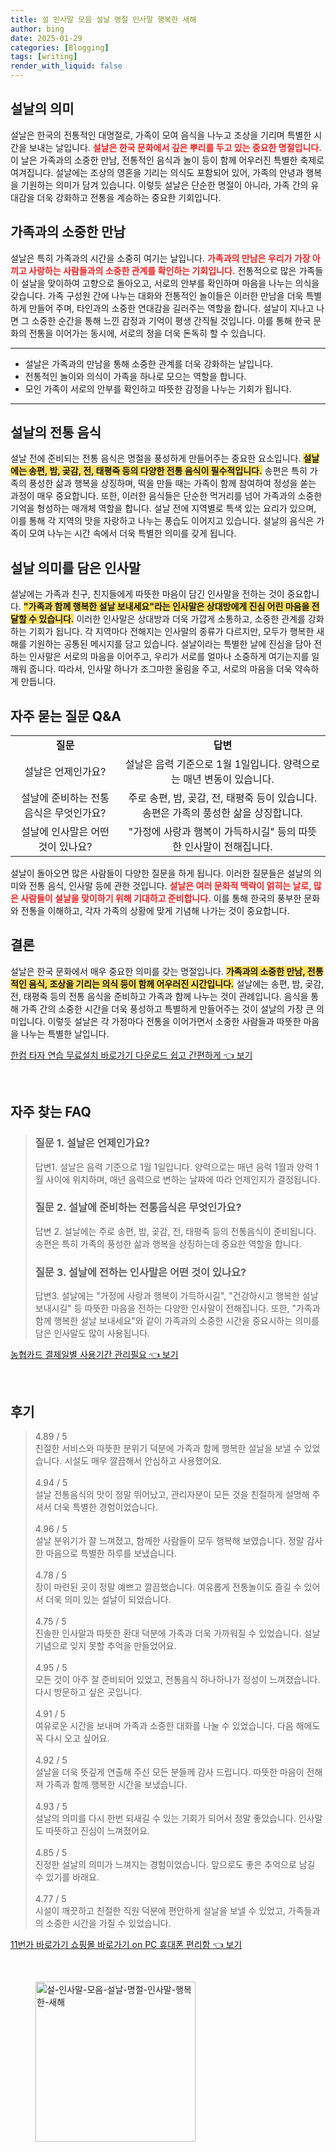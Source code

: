 ```yaml
---
title: 설 인사말 모음 설날 명절 인사말 행복한 새해
author: bing
date: 2025-01-29
categories: [Blogging]
tags: [writing]
render_with_liquid: false
---
```



<h2 id='설날의 의미'>설날의 의미</h2>

<p>설날은 한국의 전통적인 대명절로, 가족이 모여 음식을 나누고 조상을 기리며 특별한 시간을 보내는 날입니다. <b><span style="color: #ee2323;">설날은 한국 문화에서 깊은 뿌리를 두고 있는 중요한 명절입니다.</span></b> 이 날은 가족과의 소중한 만남, 전통적인 음식과 놀이 등이 함께 어우러진 특별한 축제로 여겨집니다. 설날에는 조상의 영혼을 기리는 의식도 포함되어 있어, 가족의 안녕과 행복을 기원하는 의미가 담겨 있습니다. 이렇듯 설날은 단순한 명절이 아니라, 가족 간의 유대감을 더욱 강화하고 전통을 계승하는 중요한 기회입니다.</p>

<h2 id='가족과의 소중한 만남'>가족과의 소중한 만남</h2>

<p>설날은 특히 가족과의 시간을 소중히 여기는 날입니다. <b><span style="color: #ee2323;">가족과의 만남은 우리가 가장 아끼고 사랑하는 사람들과의 소중한 관계를 확인하는 기회입니다.</span></b> 전통적으로 많은 가족들이 설날을 맞이하여 고향으로 돌아오고, 서로의 안부를 확인하며 마음을 나누는 의식을 갖습니다. 가족 구성원 간에 나누는 대화와 전통적인 놀이들은 이러한 만남을 더욱 특별하게 만들어 주며, 타인과의 소중한 연대감을 길러주는 역할을 합니다. 설날이 지나고 나면 그 소중한 순간을 통해 느낀 감정과 기억이 평생 간직될 것입니다. 이를 통해 한국 문화의 전통을 이어가는 동시에, 서로의 정을 더욱 돈독히 할 수 있습니다.</p>

<hr />

<ul>
    <li>설날은 가족과의 만남을 통해 소중한 관계를 더욱 강화하는 날입니다.</li>
    <li>전통적인 놀이와 의식이 가족을 하나로 모으는 역할을 합니다.</li>
    <li>모인 가족이 서로의 안부를 확인하고 따뜻한 감정을 나누는 기회가 됩니다.</li>
</ul>

<hr />

<h2 id='설날의 전통 음식'>설날의 전통 음식</h2>

<p>설날 전에 준비되는 전통 음식은 명절을 풍성하게 만들어주는 중요한 요소입니다. <b><span style="background-color: #ffe066;">설날에는 송편, 밤, 곶감, 전, 태평죽 등의 다양한 전통 음식이 필수적입니다.</span></b> 송편은 특히 가족의 풍성한 삶과 행복을 상징하며, 떡을 만들 때는 가족이 함께 참여하여 정성을 쏟는 과정이 매우 중요합니다. 또한, 이러한 음식들은 단순한 먹거리를 넘어 가족과의 소중한 기억을 형성하는 매개체 역할을 합니다. 설날 전에 지역별로 특색 있는 요리가 있으며, 이를 통해 각 지역의 맛을 자랑하고 나누는 풍습도 이어지고 있습니다. 설날의 음식은 가족이 모여 나누는 시간 속에서 더욱 특별한 의미를 갖게 됩니다.</p>

<h2 id='설날 의미를 담은 인사말'>설날 의미를 담은 인사말</h2>

<p>설날에는 가족과 친구, 친지들에게 따뜻한 마음이 담긴 인사말을 전하는 것이 중요합니다. <b><span style="background-color: #ffe066;">"가족과 함께 행복한 설날 보내세요"라는 인사말은 상대방에게 진심 어린 마음을 전달할 수 있습니다.</span></b> 이러한 인사말은 상대방과 더욱 가깝게 소통하고, 소중한 관계를 강화하는 기회가 됩니다. 각 지역마다 전해지는 인사말의 종류가 다르지만, 모두가 행복한 새해를 기원하는 공통된 메시지를 담고 있습니다. 설날이라는 특별한 날에 진심을 담아 전하는 인사말은 서로의 마음을 이어주고, 우리가 서로를 얼마나 소중하게 여기는지를 일깨워 줍니다. 따라서, 인사말 하나가 조그마한 울림을 주고, 서로의 마음을 더욱 약속하게 만듭니다.</p>

<h2 id='자주 묻는 질문 Q&A'>자주 묻는 질문 Q&A</h2>

<table>
    <tr>
        <td style="text-align: center; height: 17px;"><b>질문</b></td>
        <td style="text-align: center; height: 17px;"><b>답변</b></td>
    </tr>
    <tr>
        <td style="text-align: center; height: 17px;">설날은 언제인가요?</td>
        <td style="text-align: center; height: 17px;">설날은 음력 기준으로 1월 1일입니다. 양력으로는 매년 변동이 있습니다.</td>
    </tr>
    <tr>
        <td style="text-align: center; height: 17px;">설날에 준비하는 전통 음식은 무엇인가요?</td>
        <td style="text-align: center; height: 17px;">주로 송편, 밤, 곶감, 전, 태평죽 등이 있습니다. 송편은 가족의 풍성한 삶을 상징합니다.</td>
    </tr>
    <tr>
        <td style="text-align: center; height: 17px;">설날에 인사말은 어떤 것이 있나요?</td>
        <td style="text-align: center; height: 17px;">"가정에 사랑과 행복이 가득하시길" 등의 따뜻한 인사말이 전해집니다.</td>
    </tr>
</table>

<p>설날이 돌아오면 많은 사람들이 다양한 질문을 하게 됩니다. 이러한 질문들은 설날의 의미와 전통 음식, 인사말 등에 관한 것입니다. <b><span style="color: #ee2323;">설날은 여러 문화적 맥락이 얽히는 날로, 많은 사람들이 설날을 맞이하기 위해 기대하고 준비합니다.</span></b> 이를 통해 한국의 풍부한 문화와 전통을 이해하고, 각자 가족의 상황에 맞게 기념해 나가는 것이 중요합니다.</p>

<h2 id='결론'>결론</h2>

<p>설날은 한국 문화에서 매우 중요한 의미를 갖는 명절입니다. <b><span style="background-color: #ffe066;">가족과의 소중한 만남, 전통적인 음식, 조상을 기리는 의식 등이 함께 어우러진 시간입니다.</span></b> 설날에는 송편, 밤, 곶감, 전, 태평죽 등의 전통 음식을 준비하고 가족과 함께 나누는 것이 관례입니다. 음식을 통해 가족 간의 소중한 시간을 더욱 풍성하고 특별하게 만들어주는 것이 설날의 가장 큰 의미입니다. 이렇듯 설날은 각 가정마다 전통을 이어가면서 소중한 사람들과 따뜻한 마음을 나누는 특별한 날입니다.</p>


<p><a class="click-button" title="한컴 타자 연습 무료설치 바로가기 다운로드 쉽고 간편하게" href="https://afficreate.github.io/posts/%ED%95%9C%EC%BB%B4-%ED%83%80%EC%9E%90-%EC%97%B0%EC%8A%B5-%EB%AC%B4%EB%A3%8C%EC%84%A4%EC%B9%98-%EB%B0%94%EB%A1%9C%EA%B0%80%EA%B8%B0-%EB%8B%A4%EC%9A%B4%EB%A1%9C%EB%93%9C-%EC%89%BD%EA%B3%A0-%EA%B0%84%ED%8E%B8%ED%95%98%EA%B2%8C/" rel="dofollow">한컴 타자 연습 무료설치 바로가기 다운로드 쉽고 간편하게 👈 보기</a></p><br>
<h2 id='자주_찾는_FAQ'>자주 찾는 FAQ</h2>
<div itemscope="" itemtype="https://schema.org/FAQPage"> 
<blockquote> 
<div itemscope="" itemprop="mainEntity" itemtype="https://schema.org/Question"> 
<h3 itemprop="name">질문 1. 설날은 언제인가요? </h3> 
<div itemscope="" itemprop="acceptedAnswer" itemtype="https://schema.org/Answer"> 
<span itemprop="text"> 
<p>답변1. 설날은 음력 기준으로 1월 1일입니다. 양력으로는 매년 음력 1월과 양력 1월 사이에 위치하며, 매년 음력으로 변하는 날짜에 따라 언제인지가 결정됩니다.</p> 
</span> 
</div> 
</div> 

<div itemscope="" itemprop="mainEntity" itemtype="https://schema.org/Question"> 
<h3 itemprop="name">질문 2. 설날에 준비하는 전통음식은 무엇인가요? </h3> 
<div itemscope="" itemprop="acceptedAnswer" itemtype="https://schema.org/Answer"> 
<span itemprop="text"> 
<p>답변 2. 설날에는 주로 송편, 밤, 곶감, 전, 태평죽 등의 전통음식이 준비됩니다. 송편은 특히 가족의 풍성한 삶과 행복을 상징하는데 중요한 역할을 합니다.</p> 
</span> 
</div> 
</div> 

<div itemscope="" itemprop="mainEntity" itemtype="https://schema.org/Question"> 
<h3 itemprop="name">질문 3. 설날에 전하는 인사말은 어떤 것이 있나요? </h3> 
<div itemscope="" itemprop="acceptedAnswer" itemtype="https://schema.org/Answer"> 
<span itemprop="text"> 
<p>답변3. 설날에는 "가정에 사랑과 행복이 가득하시길", "건강하시고 행복한 설날 보내시길" 등 따뜻한 마음을 전하는 다양한 인사말이 전해집니다. 또한, "가족과 함께 행복한 설날 보내세요"와 같이 가족과의 소중한 시간을 중요시하는 의미를 담은 인사말도 많이 사용됩니다.</p> 
</span> 
</div> 
</div> 
</blockquote> 
</div>
<p><a class="click-button" title="농협카드 결제일별 사용기간 관리필요" href="https://afficreate.github.io/posts/%EB%86%8D%ED%98%91%EC%B9%B4%EB%93%9C-%EA%B2%B0%EC%A0%9C%EC%9D%BC%EB%B3%84-%EC%82%AC%EC%9A%A9%EA%B8%B0%EA%B0%84-%EA%B4%80%EB%A6%AC%ED%95%84%EC%9A%94/" rel="dofollow">농협카드 결제일별 사용기간 관리필요 👈 보기</a></p><br>
<h2 id='후기'>후기</h2>
<div itemscope itemtype="https://schema.org/Product">
  <blockquote>
  <div itemprop="review" itemscope itemtype="https://schema.org/Review">
      <div itemprop="reviewRating" itemscope itemtype="https://schema.org/Rating"> <span itemprop="ratingValue">4.89</span> / <span itemprop="bestRating">5</span> </div>
      <span itemprop="reviewBody">친절한 서비스와 따뜻한 분위기 덕분에 가족과 함께 행복한 설날을 보낼 수 있었습니다. 시설도 매우 깔끔해서 안심하고 사용했어요.</span>
  </div>
  <br>
  <div itemprop="review" itemscope itemtype="https://schema.org/Review">
      <div itemprop="reviewRating" itemscope itemtype="https://schema.org/Rating"> <span itemprop="ratingValue">4.94</span> / <span itemprop="bestRating">5</span> </div>
      <span itemprop="reviewBody">설날 전통음식의 맛이 정말 뛰어났고, 관리자분이 모든 것을 친절하게 설명해 주셔서 더욱 특별한 경험이었습니다.</span>
  </div>
  <br>
  <div itemprop="review" itemscope itemtype="https://schema.org/Review">
      <div itemprop="reviewRating" itemscope itemtype="https://schema.org/Rating"> <span itemprop="ratingValue">4.96</span> / <span itemprop="bestRating">5</span> </div>
      <span itemprop="reviewBody">설날 분위기가 잘 느껴졌고, 함께한 사람들이 모두 행복해 보였습니다. 정말 감사한 마음으로 특별한 하루를 보냈습니다.</span>
  </div>
  <br>
  <div itemprop="review" itemscope itemtype="https://schema.org/Review">
      <div itemprop="reviewRating" itemscope itemtype="https://schema.org/Rating"> <span itemprop="ratingValue">4.78</span> / <span itemprop="bestRating">5</span> </div>
      <span itemprop="reviewBody">장이 마련된 곳이 정말 예쁘고 깔끔했습니다. 여유롭게 전통놀이도 즐길 수 있어서 더욱 의미 있는 설날이 되었습니다.</span>
  </div>
  <br>
  <div itemprop="review" itemscope itemtype="https://schema.org/Review">
      <div itemprop="reviewRating" itemscope itemtype="https://schema.org/Rating"> <span itemprop="ratingValue">4.75</span> / <span itemprop="bestRating">5</span> </div>
      <span itemprop="reviewBody">진솔한 인사말과 따뜻한 환대 덕분에 가족과 더욱 가까워질 수 있었습니다. 설날 기념으로 잊지 못할 추억을 만들었어요.</span>
  </div>
  <br>
  <div itemprop="review" itemscope itemtype="https://schema.org/Review">
      <div itemprop="reviewRating" itemscope itemtype="https://schema.org/Rating"> <span itemprop="ratingValue">4.95</span> / <span itemprop="bestRating">5</span> </div>
      <span itemprop="reviewBody">모든 것이 아주 잘 준비되어 있었고, 전통음식 하나하나가 정성이 느껴졌습니다. 다시 방문하고 싶은 곳입니다.</span>
  </div>
  <br>
  <div itemprop="review" itemscope itemtype="https://schema.org/Review">
      <div itemprop="reviewRating" itemscope itemtype="https://schema.org/Rating"> <span itemprop="ratingValue">4.91</span> / <span itemprop="bestRating">5</span> </div>
      <span itemprop="reviewBody">여유로운 시간을 보내며 가족과 소중한 대화를 나눌 수 있었습니다. 다음 해에도 꼭 다시 오고 싶어요.</span>
  </div>
  <br>
  <div itemprop="review" itemscope itemtype="https://schema.org/Review">
      <div itemprop="reviewRating" itemscope itemtype="https://schema.org/Rating"> <span itemprop="ratingValue">4.92</span> / <span itemprop="bestRating">5</span> </div>
      <span itemprop="reviewBody">설날을 더욱 뜻깊게 연출해 주신 모든 분들께 감사 드립니다. 따뜻한 마음이 전해져 가족과 함께 행복한 시간을 보냈습니다.</span>
  </div>
  <br>
  <div itemprop="review" itemscope itemtype="https://schema.org/Review">
      <div itemprop="reviewRating" itemscope itemtype="https://schema.org/Rating"> <span itemprop="ratingValue">4.93</span> / <span itemprop="bestRating">5</span> </div>
      <span itemprop="reviewBody">설날의 의미를 다시 한번 되새길 수 있는 기회가 되어서 정말 좋았습니다. 인사말도 따뜻하고 진심이 느껴졌어요.</span>
  </div>
  <br>
  <div itemprop="review" itemscope itemtype="https://schema.org/Review">
      <div itemprop="reviewRating" itemscope itemtype="https://schema.org/Rating"> <span itemprop="ratingValue">4.85</span> / <span itemprop="bestRating">5</span> </div>
      <span itemprop="reviewBody">진정한 설날의 의미가 느껴지는 경험이었습니다. 앞으로도 좋은 추억으로 남길 수 있기를 바래요.</span>
  </div>
  <br>
  <div itemprop="review" itemscope itemtype="https://schema.org/Review">
      <div itemprop="reviewRating" itemscope itemtype="https://schema.org/Rating"> <span itemprop="ratingValue">4.77</span> / <span itemprop="bestRating">5</span> </div>
      <span itemprop="reviewBody">시설이 깨끗하고 친절한 직원 덕분에 편안하게 설날을 보낼 수 있었고, 가족들과의 소중한 시간을 가질 수 있었습니다.</span>
  </div>
  </blockquote>
</div>
<p><a class="click-button" title="11번가 바로가기 쇼핑몰 바로가기 on PC 휴대폰 편리함" href="https://afficreate.github.io/posts/11%EB%B2%88%EA%B0%80-%EB%B0%94%EB%A1%9C%EA%B0%80%EA%B8%B0-%EC%87%BC%ED%95%91%EB%AA%B0-%EB%B0%94%EB%A1%9C%EA%B0%80%EA%B8%B0-on-PC-%ED%9C%B4%EB%8C%80%ED%8F%B0-%ED%8E%B8%EB%A6%AC%ED%95%A8/" rel="dofollow">11번가 바로가기 쇼핑몰 바로가기 on PC 휴대폰 편리함 👈 보기</a></p><br>
<figure class="image"><img src="https://afficreate.github.io/assets/img/thumbnail/설-인사말-모음-설날-명절-인사말-행복한-새해.webp" alt="설-인사말-모음-설날-명절-인사말-행복한-새해" width="256" height="256"></figure>